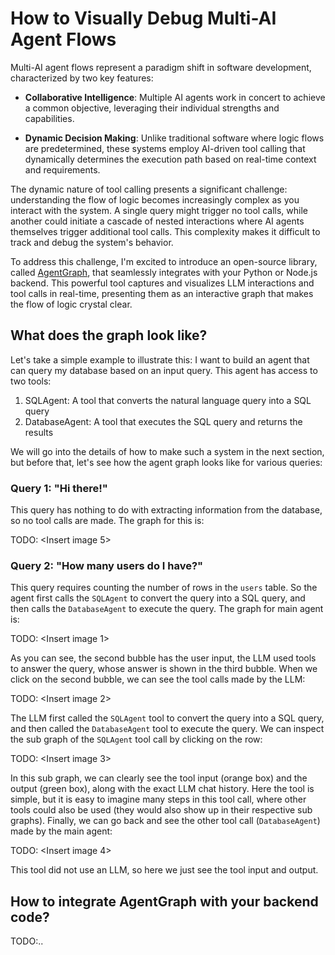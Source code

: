 # How to Visually Debug Multi-AI Agent Flows

Multi-AI agent flows represent a paradigm shift in software development, characterized by two key features:

- **Collaborative Intelligence**: Multiple AI agents work in concert to achieve a common objective, leveraging their individual strengths and capabilities.

- **Dynamic Decision Making**: Unlike traditional software where logic flows are predetermined, these systems employ AI-driven tool calling that dynamically determines the execution path based on real-time context and requirements.

The dynamic nature of tool calling presents a significant challenge: understanding the flow of logic becomes increasingly complex as you interact with the system. A single query might trigger no tool calls, while another could initiate a cascade of nested interactions where AI agents themselves trigger additional tool calls. This complexity makes it difficult to track and debug the system's behavior.

To address this challenge, I'm excited to introduce an open-source library, called [AgentGraph](https://github.com/rishabhpoddar/agentgraph), that seamlessly integrates with your Python or Node.js backend. This powerful tool captures and visualizes LLM interactions and tool calls in real-time, presenting them as an interactive graph that makes the flow of logic crystal clear.

## What does the graph look like?

Let's take a simple example to illustrate this: I want to build an agent that can query my database based on an input query. This agent has access to two tools:
1. SQLAgent: A tool that converts the natural language query into a SQL query
2. DatabaseAgent: A tool that executes the SQL query and returns the results

We will go into the details of how to make such a system in the next section, but before that, let's see how the agent graph looks like for various queries:

### Query 1: "Hi there!"
This query has nothing to do with extracting information from the database, so no tool calls are made. The graph for this is:

TODO: <Insert image 5>

### Query 2: "How many users do I have?"
This query requires counting the number of rows in the `users` table. So the agent first calls the `SQLAgent` to convert the query into a SQL query, and then calls the `DatabaseAgent` to execute the query. The graph for main agent is:

TODO: <Insert image 1>

As you can see, the second bubble has the user input, the LLM used tools to answer the query, whose answer is shown in the third bubble. When we click on the second bubble, we can see the tool calls made by the LLM:

TODO: <Insert image 2>

The LLM first called the `SQLAgent` tool to convert the query into a SQL query, and then called the `DatabaseAgent` tool to execute the query. We can inspect the sub graph of the `SQLAgent` tool call by clicking on the row:

TODO: <Insert image 3>

In this sub graph, we can clearly see the tool input (orange box) and the output (green box), along with the exact LLM chat history. Here the tool is simple, but it is easy to imagine many steps in this tool call, where other tools could also be used (they would also show up in their respective sub graphs). Finally, we can go back and see the other tool call (`DatabaseAgent`) made by the main agent:

TODO: <Insert image 4>

This tool did not use an LLM, so here we just see the tool input and output.

## How to integrate AgentGraph with your backend code?

TODO:..